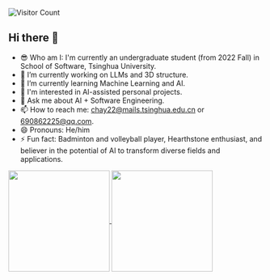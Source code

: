 ![Visitor Count](https://profile-counter.glitch.me/ZaytsevZY/count.svg)


## Hi there 👋
- 😎 Who am I: I'm currently an undergraduate student (from 2022 Fall) in School of Software, Tsinghua University.
- 🔭 I’m currently working on LLMs and 3D structure.
- 🌱 I’m currently learning Machine Learning and AI.
- 🔧 I'm interested in AI-assisted personal projects.
- 💬 Ask me about AI + Software Engineering.
- 📫 How to reach me: chay22@mails.tsinghua.edu.cn or 690862225@qq.com.
- 😄 Pronouns: He/him
- ⚡ Fun fact: Badminton and volleyball player, Hearthstone enthusiast, and believer in the potential of AI to transform diverse fields and applications.

<a href="https://github.com/anuraghazra/github-readme-stats">
  <img height=200 align="center" src="https://github-readme-stats.vercel.app/api?username=ZaytsevZY" />
</a>
<a href="https://github.com/anuraghazra/convoychat">
  <img height=200 align="center" src="https://github-readme-stats.vercel.app/api/top-langs?username=ZaytsevZY&layout=compact&langs_count=8&card_width=320" />
</a>
